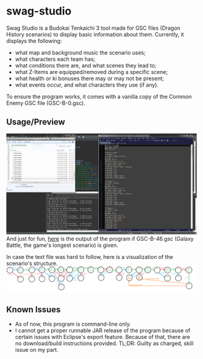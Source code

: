 # swag-studio
Swag Studio is a Budokai Tenkaichi 3 tool made for GSC files (Dragon History scenarios) to display basic information about them.
Currently, it displays the following:
* what map and background music the scenario uses;
* what characters each team has;
* what conditions there are, and what scenes they lead to;
* what Z-Items are equipped/removed during a specific scene;
* what health or ki bonuses there may or may not be present;
* what events occur, and what characters they use (if any).

To ensure the program works, it comes with a vanilla copy of the Common Enemy GSC file (GSC-B-0.gsc).

## Usage/Preview
![preview1](https://github.com/ViveTheModder/swag-studio/blob/main/img/demo.png)
And just for fun, [here](https://github.com/ViveTheModder/swag-studio/blob/main/out/GSC-B-46.txt) is the output of the program if GSC-B-46.gsc (Galaxy Battle, the game's longest scenario) is given.

In case the text file was hard to follow, here is a visualization of the scenario's structure.
![preview2](https://github.com/ViveTheModder/swag-studio/blob/main/img/visualization.png)

## Known Issues
* As of now, this program is command-line only.
* I cannot get a proper runnable JAR release of the program because of certain issues with Eclipse's export feature.
  Because of that, there are no download/build instructions provided.
  TL;DR: Guilty as charged, skill issue on my part.
